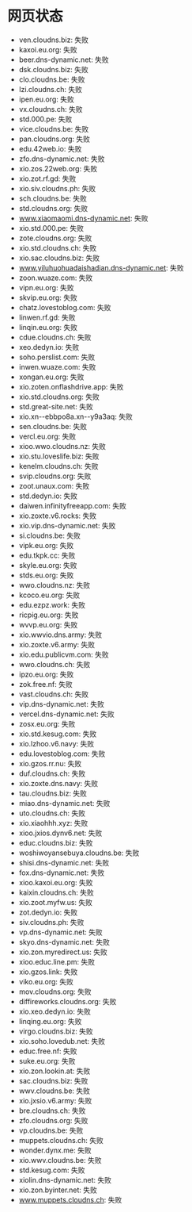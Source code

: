 # 网页状态
- ven.cloudns.biz: 失败
- kaxoi.eu.org: 失败
- beer.dns-dynamic.net: 失败
- dsk.cloudns.biz: 失败
- clo.cloudns.be: 失败
- lzi.cloudns.ch: 失败
- ipen.eu.org: 失败
- vx.cloudns.ch: 失败
- std.000.pe: 失败
- vice.cloudns.be: 失败
- pan.cloudns.org: 失败
- edu.42web.io: 失败
- zfo.dns-dynamic.net: 失败
- xio.zos.22web.org: 失败
- xio.zot.rf.gd: 失败
- xio.siv.cloudns.ph: 失败
- sch.cloudns.be: 失败
- std.cloudns.org: 失败
- www.xiaomaomi.dns-dynamic.net: 失败
- xio.std.000.pe: 失败
- zote.cloudns.org: 失败
- xio.std.cloudns.ch: 失败
- xio.sac.cloudns.biz: 失败
- www.yiluhuohuadaishadian.dns-dynamic.net: 失败
- zoon.wuaze.com: 失败
- vipn.eu.org: 失败
- skvip.eu.org: 失败
- chatz.lovestoblog.com: 失败
- linwen.rf.gd: 失败
- linqin.eu.org: 失败
- cdue.cloudns.ch: 失败
- xeo.dedyn.io: 失败
- soho.perslist.com: 失败
- inwen.wuaze.com: 失败
- xongan.eu.org: 失败
- xio.zoten.onflashdrive.app: 失败
- xio.std.cloudns.org: 失败
- std.great-site.net: 失败
- xio.xn--ebbpo8a.xn--y9a3aq: 失败
- sen.cloudns.be: 失败
- vercl.eu.org: 失败
- xioo.wwo.cloudns.nz: 失败
- xio.stu.loveslife.biz: 失败
- kenelm.cloudns.ch: 失败
- svip.cloudns.org: 失败
- zoot.unaux.com: 失败
- std.dedyn.io: 失败
- daiwen.infinityfreeapp.com: 失败
- xio.zoxte.v6.rocks: 失败
- xio.vip.dns-dynamic.net: 失败
- si.cloudns.be: 失败
- vipk.eu.org: 失败
- edu.tkpk.cc: 失败
- skyle.eu.org: 失败
- stds.eu.org: 失败
- wwo.cloudns.nz: 失败
- kcoco.eu.org: 失败
- edu.ezpz.work: 失败
- ricpig.eu.org: 失败
- wvvp.eu.org: 失败
- xio.wwvio.dns.army: 失败
- xio.zoxte.v6.army: 失败
- xio.edu.publicvm.com: 失败
- wwo.cloudns.ch: 失败
- ipzo.eu.org: 失败
- zok.free.nf: 失败
- vast.cloudns.ch: 失败
- vip.dns-dynamic.net: 失败
- vercel.dns-dynamic.net: 失败
- zosx.eu.org: 失败
- xio.std.kesug.com: 失败
- xio.lzhoo.v6.navy: 失败
- edu.lovestoblog.com: 失败
- xio.gzos.rr.nu: 失败
- duf.cloudns.ch: 失败
- xio.zoxte.dns.navy: 失败
- tau.cloudns.biz: 失败
- miao.dns-dynamic.net: 失败
- uto.cloudns.ch: 失败
- xio.xiaohhh.xyz: 失败
- xioo.jxios.dynv6.net: 失败
- educ.cloudns.biz: 失败
- woshiwoyansebuya.cloudns.be: 失败
- shisi.dns-dynamic.net: 失败
- fox.dns-dynamic.net: 失败
- xioo.kaxoi.eu.org: 失败
- kaixin.cloudns.ch: 失败
- xio.zoot.myfw.us: 失败
- zot.dedyn.io: 失败
- siv.cloudns.ph: 失败
- vp.dns-dynamic.net: 失败
- skyo.dns-dynamic.net: 失败
- xio.zon.myredirect.us: 失败
- xioo.educ.line.pm: 失败
- xio.gzos.link: 失败
- viko.eu.org: 失败
- mov.cloudns.org: 失败
- diffireworks.cloudns.org: 失败
- xio.xeo.dedyn.io: 失败
- linqing.eu.org: 失败
- virgo.cloudns.biz: 失败
- xio.soho.lovedub.net: 失败
- educ.free.nf: 失败
- suke.eu.org: 失败
- xio.zon.lookin.at: 失败
- sac.cloudns.biz: 失败
- wwv.cloudns.be: 失败
- xio.jxsio.v6.army: 失败
- bre.cloudns.ch: 失败
- zfo.cloudns.org: 失败
- vp.cloudns.be: 失败
- muppets.cloudns.ch: 失败
- wonder.dynx.me: 失败
- xio.wwv.cloudns.be: 失败
- std.kesug.com: 失败
- xiolin.dns-dynamic.net: 失败
- xio.zon.byinter.net: 失败
- www.muppets.cloudns.ch: 失败
